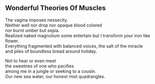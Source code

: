 Wonderful Theories Of Muscles
-----------------------------
The vagina imposes nessecity.  
Neither well nor drop nor opaque blood colored  
nor burnt umber but sepia.  
Realized naked magnolium some entertain but I transform your iron like flower.  
Everything fragmented with balanced voices, the salt of the miracle  
and piles of boundless bread around holiday.  
  
Not to hear or even meet  
the sweetnes of one who pacifies  
among me in a jungle or seeking to a cousin.  
Our new sea water, our honest mist quadrangles.  
